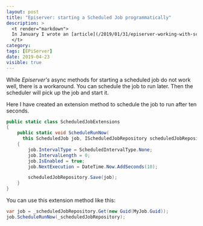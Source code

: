 ```yaml
---
layout: post
title: "Episerver: starting a Scheduled Job programmatically"
description: >
  <t render="markdown">
  In January I wrote an [article](/2019/01/31/episerver-working-with-scheduled-jobs-programmatically-revisited/) about new APIs Episerver has created for working with Scheduled Jobs. Unfortunately, the feature starting the job doesn't work reliably. At least it doesn't work when you start a job from another job.
  </t>
category:
tags: [EPiServer]
date: 2019-04-23
visible: true
---
```


While _Episerver's_ async methods for starting a scheduled job do not work well, there is a workaround. You can schedule the job to run later. Then the scheduler will pick up the job and start it.

Here I have created an extension method to schedule the job to run after ten seconds.

```csharp
public static class ScheduledJobExtensions
{
    public static void ScheduleRunNow(
      this ScheduledJob job, IScheduledJobRepository scheduledJobRepository)
    {
        job.IntervalType = ScheduledIntervalType.None;
        job.IntervalLength = 0;
        job.IsEnabled = true;
        job.NextExecution = DateTime.Now.AddSeconds(10);

        scheduledJobRepository.Save(job);
    }
}
```

You can use this extension method like this:

```csharp
var job = _scheduledJobRepository.Get(new Guid(MyJob.Guid));
job.ScheduleRunNow(_scheduledJobRepository);
```